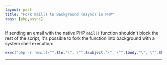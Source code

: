 ```yaml
---
layout: post
title: "Fork mail() to Background (Async) in PHP"
tags: [php,async]
---
```


If sending an email with the native PHP `mail()` function shouldn't  block the rest of the script, it's possible to fork the function into background with a system shell execution:

```php
exec("php -r 'mail(\"".$to."\", \"".$subject."\", \"".$body."\", \"".$header."\");' > /dev/null  &");
```

---
